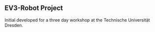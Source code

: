 EV3-Robot Project
-----------------

Initial developed for a three day workshop at the Technische Universität Dresden.
